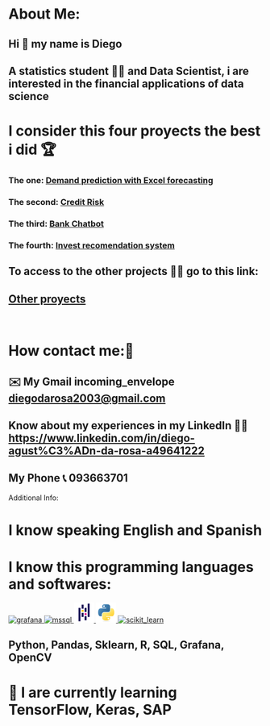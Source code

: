 # About Me:
   ## Hi 👋 my name is Diego
   ## A statistics student 🧑‍🎓 and Data Scientist, i are interested in the financial applications of data science

# I consider this four proyects the best i did 🏆
### The one: [Demand prediction with Excel forecasting](https://github.com/Diegod01/Diego_Portfolio/blob/main/Proyect%201/Sales_prediction.md)
### The second: [Credit Risk](https://github.com/Diegod01/My-Blog/blob/main/Portfolio_proyects/Proyect%202.md)
### The third: [Bank Chatbot](https://github.com/Diegod01/My-Blog/blob/main/Portfolio_proyects/Proyect%203.md)
### The fourth: [Invest recomendation system](https://github.com/Diegod01/My-Blog/blob/main/Portfolio_proyects/Proyect%204.md)

## To access to the other projects 🧑‍💻 go to this link:
## [Other proyects](https://github.com/Diegod01/Portafolio-2.0)

⠀⠀⠀⠀⠀⠀⠀
⠀⠀⠀⠀⠀⠀⠀
⠀⠀⠀⠀⠀

# How contact me:🤝

## ✉️ My Gmail incoming_envelope diegodarosa2003@gmail.com
## Know about my experiences in my LinkedIn 🧑‍💼 https://www.linkedin.com/in/diego-agust%C3%ADn-da-rosa-a49641222
## My Phone 📞 093663701
 

Additional Info:

# I know speaking English and Spanish 
 
# I know this programming languages and softwares:
<p align="left"> <a href="https://grafana.com" target="_blank" rel="noreferrer"> <img src="https://www.vectorlogo.zone/logos/grafana/grafana-icon.svg" alt="grafana" width="40" height="40"/> </a> <a href="https://www.microsoft.com/en-us/sql-server" target="_blank" rel="noreferrer"> <img src="https://www.svgrepo.com/show/303229/microsoft-sql-server-logo.svg" alt="mssql" width="40" height="40"/> </a> <a href="https://pandas.pydata.org/" target="_blank" rel="noreferrer"> <img src="https://raw.githubusercontent.com/devicons/devicon/2ae2a900d2f041da66e950e4d48052658d850630/icons/pandas/pandas-original.svg" alt="pandas" width="40" height="40"/> </a> <a href="https://www.python.org" target="_blank" rel="noreferrer"> <img src="https://raw.githubusercontent.com/devicons/devicon/master/icons/python/python-original.svg" alt="python" width="40" height="40"/> </a> <a href="https://scikit-learn.org/" target="_blank" rel="noreferrer"> <img src="https://upload.wikimedia.org/wikipedia/commons/0/05/Scikit_learn_logo_small.svg" alt="scikit_learn" width="40" height="40"/> </a> </p>

## Python, Pandas, Sklearn, R, SQL, Grafana, OpenCV

#  🌱 I are currently learning TensorFlow, Keras, SAP



⠀⠀⠀

